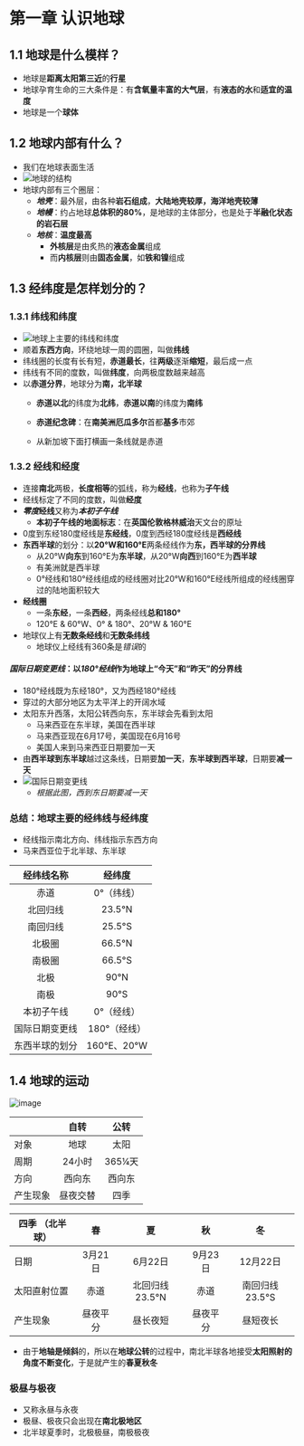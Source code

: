 # **第一章 认识地球**

## **1.1 地球是什么模样？**

- 地球是**距离太阳第三近**的**行星**
- 地球孕育生命的三大条件是：有**含氧量丰富的大气层**，有**液态的水**和**适宜的温度**
- 地球是一个**球体**

## **1.2 地球内部有什么？**

- 我们在地球表面生活
- ![地球的结构](https://i.ibb.co/djDKrRw/image.png)
- 地球内部有三个圈层：
  - ***地壳***：最外层，由各种**岩石组成**，**大陆地壳较厚，海洋地壳较薄**
  - ***地幔***：约占地球**总体积的80%**，是地球的主体部分，也是处于**半融化状态的岩石层**
  - ***地核***：**温度最高**
    - **外核层**是由炙热的**液态金属**组成
    - 而**内核层**则由**固态金属**，如**铁和镍**组成

## **1.3 经纬度是怎样划分的？**

### **1.3.1 纬线和纬度**

- ![地球上主要的纬线和纬度](https://i.ibb.co/6gDPYgX/image.png)
- 顺着**东西方向**，环绕地球一周的圆圈，叫做**纬线**
- 纬线圈的长度有长有短，**赤道最长**，往**两级**逐渐**缩短**，最后成一点
- 纬线有不同的度数，叫做**纬度**，向两极度数越来越高
- 以**赤道分界**，地球分为**南，北半球**
  - **赤道以北**的纬度为**北纬**，**赤道以南**的纬度为**南纬**

  - **赤道纪念碑**：在**南美洲厄瓜多尔**首都**基多**市郊

  - 从新加坡下面打横画一条线就是赤道


### **1.3.2 经线和经度**

- 连接**南北**两极，**长度相等**的弧线，称为**经线**，也称为**子午线**
- 经线标定了不同的度数，叫做**经度**
- ***零度*经线**又称为***本初子午线***
  - **本初子午线的地面标志**：在**英国伦敦格林威治**天文台的原址
- 0度到东经180度经线是**东经线**，0度到西经180度经线是**西经线**
- **东西半球**的划分：以**20°W和160°E**两条经线作为**东，西半球的分界线**
  - 从20°W**向东**到160°E为**东半球**，从20°W**向西**到160°E为**西半球**
  - 有美洲就是西半球
  - 0°经线和180°经线组成的经线圈对比20°W和160°E经线所组成的经线圈穿过的陆地面积较大
- **经线圈**
  - 一条**东经**，一条**西经**，两条经线**总和180°**
  - 120°E & 60°W、0° & 180°、20°W & 160°E
- 地球仪上有**无数条经线**和**无数条纬线**
  - 地球仪上经线有360条是*错误*的


#### ***国际日期变更线***：以***180°经线***作为地球上“今天”和“昨天”的分界线

- 180°经线既为东经180°，又为西经180°经线
- 穿过的大部分地区为太平洋上的开阔水域
- 太阳东升西落，太阳公转西向东，东半球会先看到太阳
  - 马来西亚在东半球，美国在西半球
  - 马来西亚现在6月17号，美国现在6月16号
  - 美国人来到马来西亚日期要加一天
- 由**西半球到东半球**越过这条线，日期要**加一天**，**东半球到西半球**，日期要**减一天**
- ![国际日期变更线](https://i.ibb.co/ZMgJjtZ/image.png)
  - *根据此图，西到东日期要减一天*

### 总结：地球主要的经纬线与经纬度

- 经线指示南北方向、纬线指示东西方向
- 马来西亚位于北半球、东半球

|   经纬线名称   |    经纬度    |
| :------------: | :----------: |
|      赤道      |  0°（纬线）  |
|    北回归线    |    23.5°N    |
|    南回归线    |    25.5°S    |
|     北极圈     |    66.5°N    |
|     南极圈     |    66.5°S    |
|      北极      |     90°N     |
|      南极      |     90°S     |
|   本初子午线   |  0°（经线）  |
| 国际日期变更线 | 180°（经线） |
| 东西半球的划分 | 160°E、20°W  |

## **1.4 地球的运动**

![image](https://i.ibb.co/kJgcsZr/image.png)

|          |   自转   |  公转  |
| -------- | :------: | :----: |
| 对象     |   地球   |  太阳  |
| 周期     |  24小时  | 365¼天 |
| 方向     |  西向东  | 西向东 |
| 产生现象 | 昼夜交替 |  四季  |

| 四季 （北半球） |    春    |       夏       |    秋    |       冬       |
| --------------- | :------: | :------------: | :------: | :------------: |
| 日期            | 3月21日  |    6月22日     | 9月23日  |    12月22日    |
| 太阳直射位置    |   赤道   | 北回归线23.5°N |   赤道   | 南回归线23.5°S |
| 产生现象        | 昼夜平分 |    昼长夜短    | 昼夜平分 |    昼短夜长    |

- 由于**地轴是倾斜**的，所以在**地球公转**的过程中，南北半球各地接受**太阳照射的角度不断变化**，于是就产生的**春夏秋冬**

### 极昼与极夜

- 又称永昼与永夜
- 极昼、极夜只会出现在**南北极地区**
- 北半球夏季时，北极极昼，南极极夜

